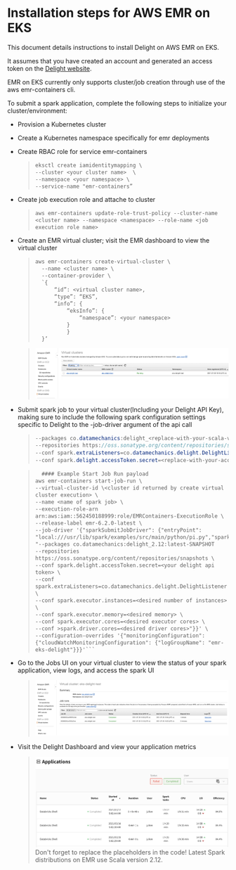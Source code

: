 
# Installation steps for AWS EMR on EKS

This document details instructions to install Delight on AWS EMR on EKS.

It assumes that you have created an account and generated an access token on the [Delight website](https://www.datamechanics.co/delight).

  

EMR on EKS currently only supports cluster/job creation through use of the aws emr-containers cli.

To submit a spark application, complete the following steps to initialize your cluster/environment: 

- Provision a Kubernetes cluster
- Create a Kubernetes namespace specifically for emr deployments
- Create RBAC role for service emr-containers
	>```
	> eksctl create iamidentitymapping \
	> --cluster <your cluster name>  \
	>--namespace <your namespace> \
	>--service-name "emr-containers”
	>```
- Create job execution role and attache to cluster
	> ```
	>aws emr-containers update-role-trust-policy --cluster-name <cluster name> --namespace <namespace> --role-name <job execution role name>
	> ```
- Create an EMR virtual cluster; visit the EMR dashboard to view the virtual cluster  
	> ```
	> aws emr-containers create-virtual-cluster \  
	> 	--name <cluster name> \  
	> 	--container-provider \ 
	> 	`{  
	> 		“id”: <virtual cluster name>,  
	> 		“type”: “EKS”,
	> 		“info”: {  
	> 			“eksInfo”: {  
	>				“namespace”: <your namespace> 
	> 			}  
	>			}  
	>	}’
	>```

    >![You should be able to view your virtual cluster in the emr console under virtual clusters](images/emr_virtual_cluster.png)
	  
- Submit spark job to your virtual cluster(Including your Delight API Key), making sure to include the following spark configuration settings specific to Delight to the -job-driver argument of the api call
	>```java
	>--packages co.datamechanics:delight_<replace-with-your-scala-version-2.11-or-2.12>:latest-SNAPSHOT
	>--repositories https://oss.sonatype.org/content/repositories/snapshots
	>--conf spark.extraListeners=co.datamechanics.delight.DelightListener
	> --conf spark.delight.accessToken.secret=<replace-with-your-access-token>
	> ```

	> ```
	> 	#### Example Start Job Run payload
	>aws emr-containers start-job-run \
	> --virtual-cluster-id \<cluster id returned by create virtual cluster execution> \
	>--name <name of spark job> \
	>--execution-role-arn arn:aws:iam::562450188999:role/EMRContainers-ExecutionRole \
	>--release-label emr-6.2.0-latest \
	>--job-driver '{"sparkSubmitJobDriver": {"entryPoint": "local:///usr/lib/spark/examples/src/main/python/pi.py","sparkSubmitParameters": "--packages co.datamechanics:delight_2.12:latest-SNAPSHOT  
	>--repositories https://oss.sonatype.org/content/repositories/snapshots \
	>--conf spark.delight.accessToken.secret=<your delight api token> \
	>--conf spark.extraListeners=co.datamechanics.delight.DelightListener \
	>--conf spark.executor.instances=<desired number of instances> \
	>--conf spark.executor.memory=<desired memory> \
	>--conf spark.executor.cores=<desired executor cores> \
	>--conf >spark.driver.cores=<desired driver cores>"}}' \
	>--configuration-overrides '{"monitoringConfiguration": {"cloudWatchMonitoringConfiguration": {"logGroupName": "emr-eks-delight"}}}'```

- Go to the Jobs UI on your virtual cluster to view the status of your spark application, view logs, and access the spark UI
    >![EMR Virtual Cluster Dashboard](images/emr_eks_jobs_dashboard.png)

- Visit the Delight Dashboard and view your application metrics
    >![Delight Dashboard](images/delight_dashboard.png)
Don't forget to replace the placeholders in the code!
Latest Spark distributions on EMR use Scala version 2.12.